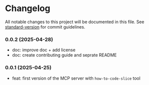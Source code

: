 # Changelog

All notable changes to this project will be documented in this file. See [standard-version](https://github.com/conventional-changelog/standard-version) for commit guidelines.

### 0.0.2 (2025-04-28)

- doc: improve doc + add license
- doc: create contributing guide and seprate README

### 0.0.1 (2025-04-25)

- feat: first version of the MCP server with `how-to-code-slice` tool
